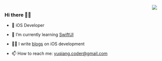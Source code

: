 <img align="right" src="https://github-readme-stats.vercel.app/api?username=YQqiang&show_icons=true&icon_color=CE1D2D&text_color=718096&bg_color=ffffff&hide_title=true" />

### Hi there 👋🏻

* 📱 iOS Developer

* 🌱 I’m currently learning [SwiftUI](https://developer.apple.com/xcode/swiftui/)

* ✍🏻 I write [blogs](http://yuqiangcoder.com/) on iOS development

* 📫 How to reach me: yuqiang.coder@gmail.com

